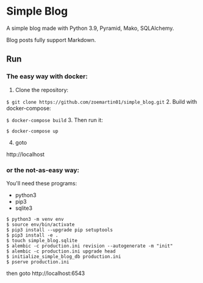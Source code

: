 # Simple Blog

A simple blog made with Python 3.9, Pyramid, Mako, SQLAlchemy.

Blog posts fully support Markdown.

## Run
### The easy way with docker:
1. Clone the repository: 
   
`$ git clone https://github.com/zoemartin01/simple_blog.git`
2. Build with docker-compose:
   
`$ docker-compose build`
3. Then run it: 

`$ docker-compose up`

4. goto

http://localhost

### or the not-as-easy way:

You'll need these programs:
- python3
- pip3
- sqlite3

```
$ python3 -m venv env
$ source env/bin/activate
$ pip3 install --upgrade pip setuptools
$ pip3 install -e .
$ touch simple_blog.sqlite
$ alembic -c production.ini revision --autogenerate -m "init"
$ alembic -c production.ini upgrade head
$ initialize_simple_blog_db production.ini
$ pserve production.ini
```

then goto http://localhost:6543